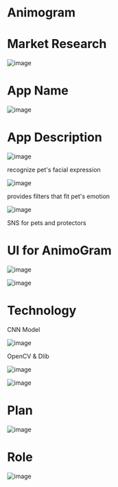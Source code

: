 # Animogram




# Market Research


![image](https://github.com/senior-project-AnimoGram/Project-Presentation/assets/115504766/1faeb961-c838-4b80-99f8-36ee76cf277f)




# App Name


![image](https://github.com/senior-project-AnimoGram/Project-Presentation/assets/115504766/1068b37f-f9db-4c0b-bb4e-6da6d6244342)




# App Description

![image](https://github.com/senior-project-AnimoGram/Project-Presentation/assets/115504766/449264cc-e831-4979-b72d-8d5771ed1942)

recognize pet's facial expression


![image](https://github.com/senior-project-AnimoGram/Project-Presentation/assets/115504766/3fc8e405-54bd-4b3d-b0a9-21f9147fd9c7)

provides filters that fit pet's emotion


![image](https://github.com/senior-project-AnimoGram/Project-Presentation/assets/115504766/02ad11e5-2f27-45c5-a6b1-6416bd6355b0)

SNS for pets and protectors


# UI for AnimoGram

![image](https://github.com/senior-project-AnimoGram/Project-Presentation/assets/115504766/8fd3907a-57f2-4bec-9955-cec8e7d7f9b2)



![image](https://github.com/senior-project-AnimoGram/Project-Presentation/assets/115504766/dc664197-4817-4126-9fb9-fa625183ef3a)


# Technology

CNN Model

![image](https://github.com/senior-project-AnimoGram/Project-Presentation/assets/115504766/10aadfa2-8de3-4295-b2db-1f59be55c2b1)


OpenCV & Dlib

![image](https://github.com/senior-project-AnimoGram/Project-Presentation/assets/115504766/71891388-d1e0-44fa-b6d7-ea2d3da43ae8)


![image](https://github.com/senior-project-AnimoGram/Project-Presentation/assets/115504766/69c58d03-a2b0-49f8-b873-a3727a77bc61)


# Plan

![image](https://github.com/senior-project-AnimoGram/Project-Presentation/assets/115504766/790babfe-ac01-459d-91cf-a36b1da85736)


# Role

![image](https://github.com/senior-project-AnimoGram/Project-Presentation/assets/115504766/3f666f9b-4436-47c2-9eb7-480037fa42c1)




